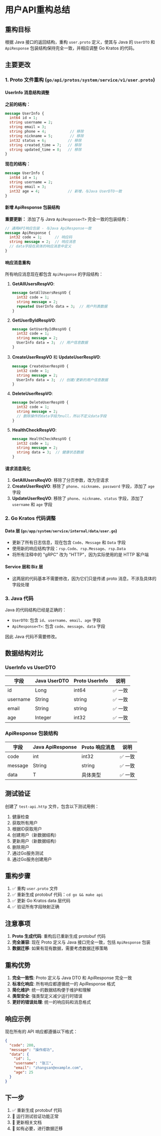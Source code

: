 # 用户API重构总结

## 重构目标
根据 Java 接口的返回结构，重构 `user.proto` 定义，使其与 Java 的 `UserDTO` 和 `ApiResponse` 包装结构保持完全一致，并相应调整 Go Kratos 的代码。

## 主要更改

### 1. Proto 文件重构 (`go/api/protos/system/service/v1/user.proto`)

#### UserInfo 消息结构调整
**之前的结构：**
```protobuf
message UserInfo {
  int64 id = 1;
  string username = 2;
  string email = 3;
  string phone = 4;           // 移除
  string nickname = 5;        // 移除
  int32 status = 6;          // 移除
  string created_time = 7;   // 移除
  string updated_time = 8;   // 移除
}
```

**现在的结构：**
```protobuf
message UserInfo {
  int64 id = 1;
  string username = 2;
  string email = 3;
  int32 age = 4;             // 新增，与Java UserDTO一致
}
```

#### 新增 ApiResponse 包装结构
**重要更新：** 添加了与 Java `ApiResponse<T>` 完全一致的包装结构：

```protobuf
// 通用API响应包装 - 与Java ApiResponse一致
message ApiResponse {
  int32 code = 1;      // 响应码
  string message = 2;  // 响应消息
  // data字段在具体的响应消息中定义
}
```

#### 响应消息重构
所有响应消息现在都包含 `ApiResponse` 的字段结构：

1. **GetAllUsersRespVO**:
   ```protobuf
   message GetAllUsersRespVO {
     int32 code = 1;
     string message = 2;
     repeated UserInfo data = 3;  // 用户列表数据
   }
   ```

2. **GetUserByIdRespVO**:
   ```protobuf
   message GetUserByIdRespVO {
     int32 code = 1;
     string message = 2;
     UserInfo data = 3;  // 用户信息数据
   }
   ```

3. **CreateUserRespVO** 和 **UpdateUserRespVO**:
   ```protobuf
   message CreateUserRespVO {
     int32 code = 1;
     string message = 2;
     UserInfo data = 3;  // 创建/更新的用户信息数据
   }
   ```

4. **DeleteUserRespVO**:
   ```protobuf
   message DeleteUserRespVO {
     int32 code = 1;
     string message = 2;
     // 删除操作的data字段为null，所以不定义data字段
   }
   ```

5. **HealthCheckRespVO**:
   ```protobuf
   message HealthCheckRespVO {
     int32 code = 1;
     string message = 2;
     string data = 3;  // 健康状态数据
   }
   ```

#### 请求消息简化

1. **GetAllUsersReqVO**: 移除了分页参数，改为空请求
2. **CreateUserReqVO**: 移除了 `phone`、`nickname`、`password` 字段，添加了 `age` 字段
3. **UpdateUserReqVO**: 移除了 `phone`、`nickname`、`status` 字段，添加了 `username` 和 `age` 字段

### 2. Go Kratos 代码调整

#### Data 层 (`go/app/system/service/internal/data/user.go`)
- 更新了所有日志信息，现在包含 `Code`、`Message` 和 `Data` 字段
- 使用新的响应结构字段：`rsp.Code`、`rsp.Message`、`rsp.Data`
- 将所有注释中的 "gRPC" 改为 "HTTP"，因为实际使用的是 HTTP 客户端

#### Service 层和 Biz 层
- 这两层的代码基本不需要修改，因为它们只是传递 proto 消息，不涉及具体的字段处理

### 3. Java 代码
Java 的代码结构已经是正确的：
- `UserDTO`: 包含 `id`、`username`、`email`、`age` 字段
- `ApiResponse<T>`: 包含 `code`、`message`、`data` 字段

因此 Java 代码不需要修改。

## 数据结构对比

### UserInfo vs UserDTO
| 字段 | Java UserDTO | Proto UserInfo | 说明 |
|------|-------------|----------------|------|
| id | Long | int64 | ✅ 一致 |
| username | String | string | ✅ 一致 |
| email | String | string | ✅ 一致 |
| age | Integer | int32 | ✅ 一致 |

### ApiResponse 包装结构
| 字段 | Java ApiResponse<T> | Proto 响应消息 | 说明 |
|------|-------------------|---------------|------|
| code | int | int32 | ✅ 一致 |
| message | String | string | ✅ 一致 |
| data | T | 具体类型 | ✅ 一致 |

## 测试验证

创建了 `test-api.http` 文件，包含以下测试用例：
1. 健康检查
2. 获取所有用户
3. 根据ID获取用户
4. 创建用户（新数据结构）
5. 更新用户（新数据结构）
6. 删除用户
7. 通过Go服务测试
8. 通过Go服务创建用户

## 重构步骤

1. ✅ 重构 `user.proto` 文件
2. ✅ 重新生成 protobuf 代码：`cd go && make api`
3. ✅ 更新 Go Kratos data 层代码
4. ✅ 验证所有字段映射正确

## 注意事项

1. **Proto 生成代码**: 重构后已重新生成 protobuf 代码
2. **完全兼容**: 现在 Proto 定义与 Java 接口完全一致，包括 `ApiResponse` 包装
3. **数据迁移**: 如果有现有数据，需要考虑数据迁移策略

## 重构优势

1. **完全一致性**: Proto 定义与 Java DTO 和 ApiResponse 完全一致
2. **标准化响应**: 所有响应都遵循统一的 ApiResponse 格式
3. **简化维护**: 统一的数据结构便于维护和理解
4. **类型安全**: 强类型定义减少运行时错误
5. **更好的错误处理**: 统一的响应码和消息格式

## 响应示例

现在所有的 API 响应都遵循以下格式：

```json
{
  "code": 200,
  "message": "操作成功",
  "data": {
    "id": 1,
    "username": "张三",
    "email": "zhangsan@example.com",
    "age": 25
  }
}
```

## 下一步

1. ✅ 重新生成 protobuf 代码
2. 🔄 运行测试验证功能正常
3. 📝 更新相关文档
4. 🔄 如有必要，进行数据迁移 